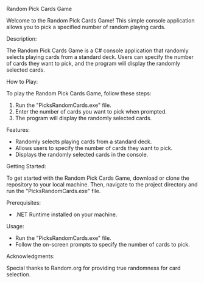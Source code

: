 Random Pick Cards Game

Welcome to the Random Pick Cards Game! This simple console application allows you to pick a specified number of random playing cards.

Description:

The Random Pick Cards Game is a C# console application that randomly selects playing cards from a standard deck. Users can specify the number of cards they want to pick, and the program will display the randomly selected cards.

How to Play:

To play the Random Pick Cards Game, follow these steps:

1. Run the "PicksRandomCards.exe" file.
2. Enter the number of cards you want to pick when prompted.
3. The program will display the randomly selected cards.

Features:

- Randomly selects playing cards from a standard deck.
- Allows users to specify the number of cards they want to pick.
- Displays the randomly selected cards in the console.

Getting Started:

To get started with the Random Pick Cards Game, download or clone the repository to your local machine. Then, navigate to the project directory and run the "PicksRandomCards.exe" file.

Prerequisites:

- .NET Runtime installed on your machine.

Usage:

- Run the "PicksRandomCards.exe" file.
- Follow the on-screen prompts to specify the number of cards to pick.


Acknowledgments:

Special thanks to Random.org for providing true randomness for card selection.
